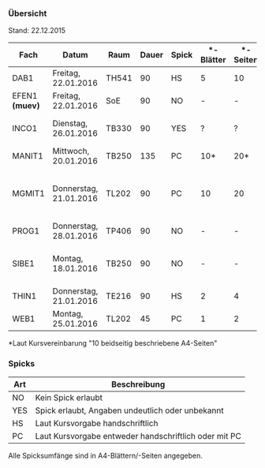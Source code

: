 ### Übersicht
Stand: 22.12.2015

Fach          | Datum                  | Raum   | Dauer | Spick | \*-Blätter  | \*-Seiten | Hilfsmittel   | Muster
---           | ---                    | ---    | ---   | ---   | ---         | ---       | ---           | ---
DAB1          | Freitag, 22.01.2016    | TH541  | 90    | HS    | 5           | 10        | Keine         | [official](samples/dab1.pdf)
EFEN1 **(muev)**  | Freitag, 22.01.2016| SoE    | 90    | NO    | -           | -         | Keine         | (none)
INCO1         | Dienstag, 26.01.2016   | TB330  | 90    | YES   | ?           | ?         | Unterlagen, keine el. Hilfsmittel/Bücher ausser TR  | [official](samples/inco1.pdf)
MANIT1        | Mittwoch, 20.01.2016   | TB250  | 135   | PC    | 10*         | 20*       | TR, Formelsammlung  | [official](samples/manit1.pdf)
MGMIT1        | Donnerstag, 21.01.2016 | TL202  | 90    | PC    | 10          | 20        | TR            | [official](samples/mgmit1.pdf) [official-zp1](samples/mgmit1-zp1.pdf) [official-zp2](samples/mgmit1-zp2.pdf)
PROG1         | Donnerstag, 28.01.2016 | TP406  | 90    | NO    | -           | -         | Keine         | [official](samples/prog1.pdf)
SIBE1         | Montag, 18.01.2016     | TB250  | 90    | NO    | -           | -         | PC, Memory Stick, Gedruckte Unterrichtsmaterialien, Wörter-/Lehrbücher  | [official](samples/sibe1.pdf) [add. material](samples/sibe1-mat.pdf)
THIN1         | Donnerstag, 21.01.2016 | TE216  | 90    | HS    | 2           | 4         | Keine         | (folgt)
WEB1          | Montag, 25.01.2016     | TL202  | 45    | PC    | 1           | 2         | Keine         | [official](samples/web1.pdf)

\*Laut Kursvereinbarung "10 beidseitig beschriebene A4-Seiten"

### Spicks

Art   | Beschreibung
---   | ---
NO    | Kein Spick erlaubt
YES   | Spick erlaubt, Angaben undeutlich oder unbekannt
HS    | Laut Kursvorgabe handschriftlich
PC    | Laut Kursvorgabe entweder handschriftlich oder mit PC

Alle Spicksumfänge sind in A4-Blättern/-Seiten angegeben.
